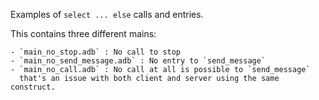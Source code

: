Examples of `select ... else` calls and entries.

This contains three different mains:

    - `main_no_stop.adb` : No call to stop
    - `main_no_send_message.adb` : No entry to `send_message`
    - `main_no_call.adb` : No call at all is possible to `send_message`
      that's an issue with both client and server using the same construct.
